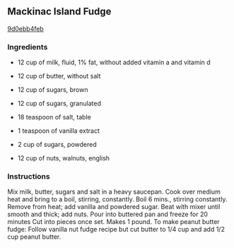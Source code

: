 ## Mackinac Island Fudge

[9d0ebb4feb](http://www.food.com/recipe/mackinac-island-fudge-204988)

### Ingredients

 - 12 cup of milk, fluid, 1% fat, without added vitamin a and vitamin d

 - 12 cup of butter, without salt

 - 12 cup of sugars, brown

 - 12 cup of sugars, granulated

 - 18 teaspoon of salt, table

 - 1 teaspoon of vanilla extract

 - 2 cup of sugars, powdered

 - 12 cup of nuts, walnuts, english

### Instructions

Mix milk, butter, sugars and salt in a heavy saucepan. Cook over medium heat and bring to a boil, stirring, constantly. Boil 6 mins., stirring constantly. Remove from heat; add vanilla and powdered sugar. Beat with mixer until smooth and thick; add nuts. Pour into buttered pan and freeze for 20 minutes Cut into pieces once set. Makes 1 pound. To make peanut butter fudge: Follow vanilla nut fudge recipe but cut butter to 1/4 cup and add 1/2 cup peanut butter.